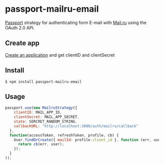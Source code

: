 # passport-mailru-email

[Passport](http://passportjs.org/) strategy for authenticating form E-mail with [Mail.ru](http://mail.ru/)
using the OAuth 2.0 API.

## Create app
[Create an application](https://oauth.mail.ru/app/) and get clientID and clientSecret

## Install

    $ npm install passport-mailru-email

## Usage

```js
passport.use(new MailruStrategy({
    clientID: MAIL_APP_ID,
    clientSecret: MAIL_APP_SECRET,
    state: SERCRET_RANDOM_STRING,
    callbackURL: "http://localhost:3000/auth/mailru/callback"
  },
  function(accessToken, refreshToken, profile, cb) {
    User.findOrCreate({ mailId: profile.client_id }, function (err, user) {
      return cb(err, user);
    });
  }
));
```